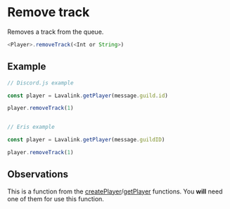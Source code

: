 # Remove track

  Removes a track from the queue.

  ```js
  <Player>.removeTrack(<Int or String>)
  ```

## Example

  ```js
  // Discord.js example
  
  const player = Lavalink.getPlayer(message.guild.id)

  player.removeTrack(1)
  
  
  // Eris example
  
  const player = Lavalink.getPlayer(message.guildID)
  
  player.removeTrack(1)
  ```
  
## Observations

  This is a function from the [createPlayer](docs/createPlayer.md)/[getPlayer](docs/getPlayer.md) functions. You **will** need one of them for use this function.
